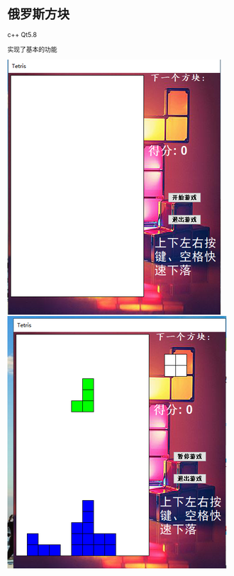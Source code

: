 # 俄罗斯方块

c++ Qt5.8

实现了基本的功能

![image](https://github.com/zlz-git/Tetris/blob/master/界面.png)
![image](https://github.com/zlz-git/Tetris/blob/master/界面2.png)
